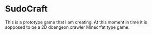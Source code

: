 # SudoCraft
This is a prototype game that I am creating.
At this moment in time it is sopposed to be a 2D doengeon crawler Minecrfat type game.